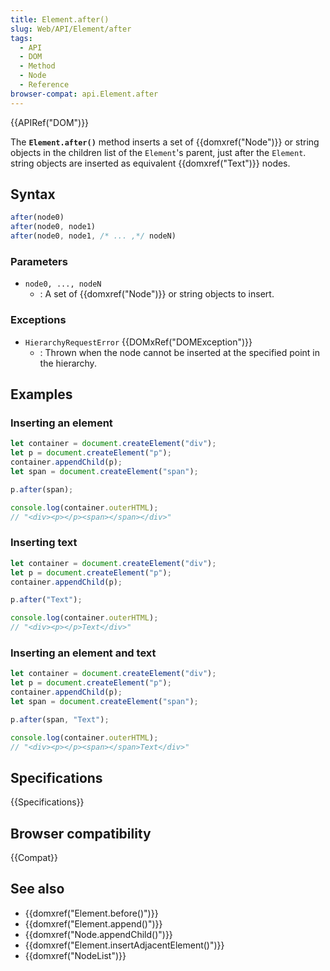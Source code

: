 ```yaml
---
title: Element.after()
slug: Web/API/Element/after
tags:
  - API
  - DOM
  - Method
  - Node
  - Reference
browser-compat: api.Element.after
---
```

{{APIRef("DOM")}}

The **`Element.after()`** method inserts a set of
{{domxref("Node")}} or string objects in the children list of the
`Element`'s parent, just after the `Element`.
string objects are inserted as equivalent {{domxref("Text")}} nodes.

## Syntax

```js
after(node0)
after(node0, node1)
after(node0, node1, /* ... ,*/ nodeN)
```

### Parameters

- `node0, ..., nodeN`
  - : A set of {{domxref("Node")}} or string objects to insert.

### Exceptions

- `HierarchyRequestError` {{DOMxRef("DOMException")}}
  - : Thrown when the node cannot be inserted at the specified point in the hierarchy.

## Examples

### Inserting an element

```js
let container = document.createElement("div");
let p = document.createElement("p");
container.appendChild(p);
let span = document.createElement("span");

p.after(span);

console.log(container.outerHTML);
// "<div><p></p><span></span></div>"
```

### Inserting text

```js
let container = document.createElement("div");
let p = document.createElement("p");
container.appendChild(p);

p.after("Text");

console.log(container.outerHTML);
// "<div><p></p>Text</div>"
```

### Inserting an element and text

```js
let container = document.createElement("div");
let p = document.createElement("p");
container.appendChild(p);
let span = document.createElement("span");

p.after(span, "Text");

console.log(container.outerHTML);
// "<div><p></p><span></span>Text</div>"
```

## Specifications

{{Specifications}}

## Browser compatibility

{{Compat}}

## See also

- {{domxref("Element.before()")}}
- {{domxref("Element.append()")}}
- {{domxref("Node.appendChild()")}}
- {{domxref("Element.insertAdjacentElement()")}}
- {{domxref("NodeList")}}
